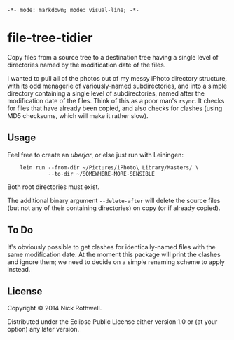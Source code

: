 `-*- mode: markdown; mode: visual-line; -*-`

# file-tree-tidier

Copy files from a source tree to a destination tree having a single level of directories named by the modification date of the files.

I wanted to pull all of the photos out of my messy iPhoto directory structure, with its odd menagerie of variously-named subdirectories, and into a simple directory containing a single level of subdirectories, named after the modification date of the files. Think of this as a poor man's `rsync`. It checks for files that have already been copied, and also checks for clashes (using MD5 checksums, which will make it rather slow).

## Usage

Feel free to create an *uberjar*, or else just run with Leiningen:

        lein run --from-dir ~/Pictures/iPhoto\ Library/Masters/ \
                 --to-dir ~/SOMEWHERE-MORE-SENSIBLE

Both root directories must exist.

The additional binary argument `--delete-after` will delete the source files (but not any of their containing directories) on copy (or if already copied).

## To Do

It's obviously possible to get clashes for identically-named files with the same modification date. At the moment this package will print the clashes and ignore them; we need to decide on a simple renaming scheme to apply instead.

## License

Copyright © 2014 Nick Rothwell.

Distributed under the Eclipse Public License either version 1.0 or (at
your option) any later version.
